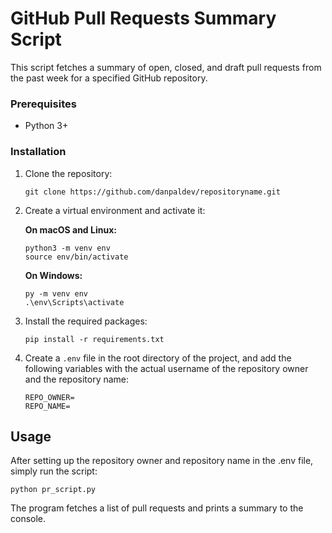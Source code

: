 # GitHub Pull Requests Summary Script

This script fetches a summary of open, closed, and draft pull requests from the past week for a specified GitHub repository.

### Prerequisites

- Python 3+

### Installation

1. Clone the repository:

   ```shell
   git clone https://github.com/danpaldev/repositoryname.git
   ```

2. Create a virtual environment and activate it:

   **On macOS and Linux:**

   ```shell
   python3 -m venv env
   source env/bin/activate
   ```

   **On Windows:**

   ```shell
   py -m venv env
   .\env\Scripts\activate
   ```

3. Install the required packages:

   ```shell
   pip install -r requirements.txt
   ```

4. Create a `.env` file in the root directory of the project, and add the following variables with the actual username of the repository owner and the repository name:

   ```shell
   REPO_OWNER=
   REPO_NAME=
   ```

## Usage

After setting up the repository owner and repository name in the .env file, simply run the script:

```shell
python pr_script.py
```

The program fetches a list of pull requests and prints a summary to the console.
